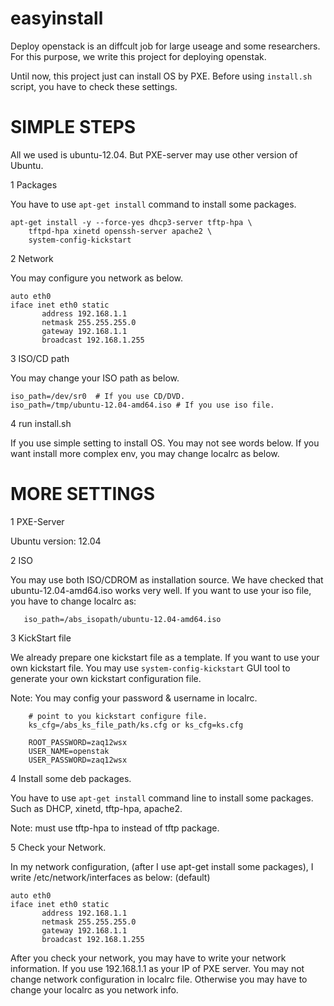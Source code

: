 easyinstall
===========

Deploy openstack is an diffcult job for large useage and some researchers. For this purpose, we write this project for deploying openstak.

Until now, this project just can install OS by PXE. Before using `install.sh` script, you have to check these settings.

SIMPLE STEPS
============

All we used is ubuntu-12.04. But PXE-server may use other version of Ubuntu.

1 Packages

  You have to use `apt-get install` command to install some packages.


    apt-get install -y --force-yes dhcp3-server tftp-hpa \
        tftpd-hpa xinetd openssh-server apache2 \
        system-config-kickstart


2 Network

  You may configure you network as below. 


    auto eth0
    iface inet eth0 static
           address 192.168.1.1
           netmask 255.255.255.0
           gateway 192.168.1.1
           broadcast 192.168.1.255


3 ISO/CD path

  You may change your ISO path as below.


    iso_path=/dev/sr0  # If you use CD/DVD.
    iso_path=/tmp/ubuntu-12.04-amd64.iso # If you use iso file.


4 run install.sh

  If you use simple setting to install OS. You may not see words below. If you want install more complex env, you may change localrc as below.



MORE SETTINGS
=============

1 PXE-Server

  Ubuntu version: 12.04

2 ISO

  You may use both ISO/CDROM as installation source. We have checked that ubuntu-12.04-amd64.iso works very well. If you want to use your iso file, you have to change localrc as:

       iso_path=/abs_isopath/ubuntu-12.04-amd64.iso

3 KickStart file

  We already prepare one kickstart file as a template. If you want to use your own kickstart file. You may use `system-config-kickstart` GUI tool to generate your own kickstart configuration file.

  Note: You may config your password & username in localrc.
        
        # point to you kickstart configure file.
        ks_cfg=/abs_ks_file_path/ks.cfg or ks_cfg=ks.cfg

        ROOT_PASSWORD=zaq12wsx
        USER_NAME=openstak
        USER_PASSWORD=zaq12wsx

4 Install some deb packages.

  You have to use `apt-get install` command line to install some packages. Such as DHCP, xinetd, tftp-hpa, apache2.

  Note: must use tftp-hpa to instead of tftp package.

5 Check your Network.

  In my network configuration, (after I use apt-get install some packages), I write /etc/network/interfaces as below: (default)


    auto eth0
    iface inet eth0 static
           address 192.168.1.1
           netmask 255.255.255.0
           gateway 192.168.1.1
           broadcast 192.168.1.255


  After you check your network, you may have to write your network information. If you use 192.168.1.1 as your IP of PXE server. You may not change network configuration in localrc file. Otherwise you may have to change your localrc as you network info.
